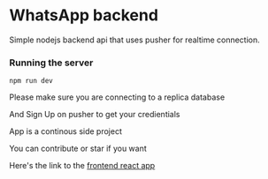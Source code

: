 # WhatsApp backend
Simple nodejs backend api that uses pusher for realtime connection.

### Running the server

```properties
npm run dev
```

Please make sure you are connecting to a replica database

And Sign Up on pusher to get your credientials

App is a continous side project

You can contribute or star if you want

Here's the link to the [frontend react app](https://github.com/SantosBright/WhatsApp-clone)
